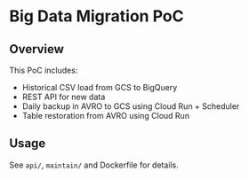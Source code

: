 # Big Data Migration PoC

## Overview
This PoC includes:
- Historical CSV load from GCS to BigQuery
- REST API for new data
- Daily backup in AVRO to GCS using Cloud Run + Scheduler
- Table restoration from AVRO using Cloud Run

## Usage
See `api/`, `maintain/` and Dockerfile for details.
